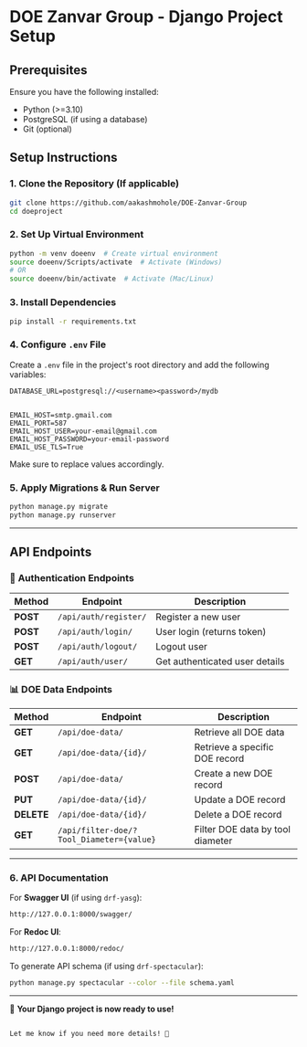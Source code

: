 
# DOE Zanvar Group - Django Project Setup

## Prerequisites
Ensure you have the following installed:
- Python (>=3.10)
- PostgreSQL (if using a database)
- Git (optional)

## Setup Instructions

### 1. Clone the Repository (If applicable)
```sh
git clone https://github.com/aakashmohole/DOE-Zanvar-Group
cd doeproject
```

### 2. Set Up Virtual Environment
```sh
python -m venv doeenv  # Create virtual environment
source doeenv/Scripts/activate  # Activate (Windows)
# OR
source doeenv/bin/activate  # Activate (Mac/Linux)
```

### 3. Install Dependencies
```sh
pip install -r requirements.txt
```

### 4. Configure `.env` File
Create a `.env` file in the project's root directory and add the following variables:

```env
DATABASE_URL=postgresql://<username><password>/mydb


EMAIL_HOST=smtp.gmail.com
EMAIL_PORT=587
EMAIL_HOST_USER=your-email@gmail.com
EMAIL_HOST_PASSWORD=your-email-password
EMAIL_USE_TLS=True
```

Make sure to replace values accordingly.

### 5. Apply Migrations & Run Server
```sh
python manage.py migrate
python manage.py runserver
```

---

## API Endpoints

### 🔑 **Authentication Endpoints**
| Method | Endpoint | Description |
|--------|---------|-------------|
| **POST** | `/api/auth/register/` | Register a new user |
| **POST** | `/api/auth/login/` | User login (returns token) |
| **POST** | `/api/auth/logout/` | Logout user |
| **GET** | `/api/auth/user/` | Get authenticated user details |

### 📊 **DOE Data Endpoints**
| Method | Endpoint | Description |
|--------|---------|-------------|
| **GET** | `/api/doe-data/` | Retrieve all DOE data |
| **GET** | `/api/doe-data/{id}/` | Retrieve a specific DOE record |
| **POST** | `/api/doe-data/` | Create a new DOE record |
| **PUT** | `/api/doe-data/{id}/` | Update a DOE record |
| **DELETE** | `/api/doe-data/{id}/` | Delete a DOE record |
| **GET** | `/api/filter-doe/?Tool_Diameter={value}` | Filter DOE data by tool diameter |

---

### 6. API Documentation
For **Swagger UI** (if using `drf-yasg`):
```sh
http://127.0.0.1:8000/swagger/
```

For **Redoc UI**:
```sh
http://127.0.0.1:8000/redoc/
```

To generate API schema (if using `drf-spectacular`):
```sh
python manage.py spectacular --color --file schema.yaml
```

---

🚀 **Your Django project is now ready to use!**
```

Let me know if you need more details! 🚀
